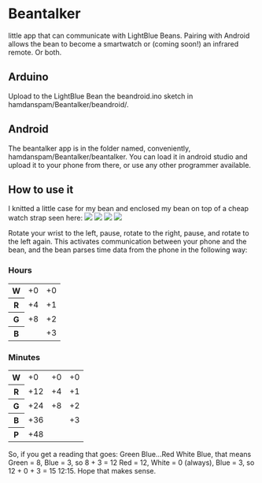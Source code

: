 # Beantalker
little app that can communicate with LightBlue Beans. Pairing with Android allows the bean to become a smartwatch or (coming soon!) an infrared remote. Or both.


## Arduino
Upload to the LightBlue Bean the beandroid.ino sketch in hamdanspam/Beantalker/beandroid/.


## Android
The beantalker app is in the folder named, conveniently, hamdanspam/Beantalker/beantalker. You can load it in android studio and upload it to your phone from there, or use any other programmer available.

## How to use it
I knitted a little case for my bean and enclosed my bean on top of a cheap watch strap seen here:
<img src="Beantalker/img1.jpg">
<img src="Beantalker/img2.jpg">
<img src="Beantalker/img3.jpg">
<img src="Beantalker/img4.jpg">


Rotate your wrist to the left, pause, rotate to the right, pause, and rotate to the left again. This activates communication between your phone and the bean, and the bean parses time data from the phone in the following way:

### Hours
<table>
  <tr>
    <th>W</th><td>+0</td><td>+0</td>
  </tr>
  <tr>
    <th>R</th><td>+4</td><td>+1</td>
  </tr>
  <tr>
    <th>G</th><td>+8</td><td>+2</td>
  </tr>
  <tr>
    <th>B</th><td>  </td><td>+3</td>
  </tr>
</table>

### Minutes
<table>
  <tr>
    <th>W</th><td>+0</td><td>+0</td><td>+0</td>
  </tr>
  <tr>
    <th>R</th><td>+12</td><td>+4</td><td>+1</td>
  </tr>
  <tr>
    <th>G</th><td>+24</td><td>+8</td><td>+2</td>
  </tr>
  <tr>
    <th>B</th><td>+36</td><td>  </td><td>+3</td>
  </tr>
  <tr>
    <th>P</th><td>+48</td><td>  </td><td>  </td>
  </tr>
</table>

So, if you get a reading that goes: Green Blue...Red White Blue, that means
Green = 8, Blue = 3, so 8 + 3 = 12
Red = 12, White = 0 (always), Blue = 3, so 12 + 0 + 3 = 15
12:15.
Hope that makes sense.
